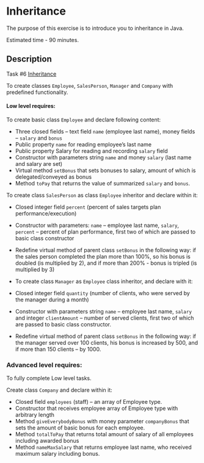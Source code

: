#	Inheritance

The purpose of this exercise is to introduce you to inheritance in Java.

Estimated time - 90 minutes.

## Description

Task #6 [Inheritance]()

To create classes `Employee`, `SalesPerson`, `Manager` and `Company` with
predefined functionality.

#### Low level requires:

To create basic class `Employee` and declare following content:

- Three closed fields – text field `name` (employee last name), money fields –
`salary` and `bonus`
- Public property `name` for reading employee’s last name
- Public property Salary for reading and recording `salary` field
- Constructor with parameters string `name` and money `salary` (last name and
salary are set)
- Virtual method `setBonus` that sets bonuses to salary, amount of which is
delegated/conveyed as bonus
- Method `toPay` that returns the value of summarized `salary` and `bonus`.

To create class `SalesPerson` as class `Employee` inheritor and declare within it:

- Closed integer field `percent` (percent of sales targets plan
performance/execution)
- Constructor with parameters: `name` – employee last name, `salary`, `percent` –
percent of plan performance, first two of which are passed to basic class
constructor
- Redefine virtual method of parent class `setBonus` in the following way: if the
sales person completed the plan more than 100%, so his bonus is doubled (is
multiplied by 2), and if more than 200% - bonus is tripled (is multiplied by 3)

- To create class `Manager` as `Employee` class inheritor, and declare with it:
- Closed integer field `quantity` (number of clients, who were served by the
manager during a month)
- Constructor with parameters string `name` – employee last name, `salary` and
integer `clientAmount` – number of served clients, first two of which are
passed to basic class constructor.
- Redefine virtual method of parent class `setBonus` in the following way: if
the manager served over 100 clients, his bonus is increased by 500, and if
more than 150 clients – by 1000.

### Advanced level requires:

To fully complete Low level tasks.

Create class `Company` and declare within it:

- Closed field `employees` (staff) – an array of Employee type.
- Constructor that receives employee array of Employee type with
arbitrary length
- Method `giveEverybodyBonus` with money parameter `companyBonus`
that sets the amount of basic bonus for each employee.
- Method `totalToPay` that returns total amount of salary of all employees
including awarded bonus
- Method `nameMaxSalary` that returns employee last name, who
received maximum salary including bonus.


